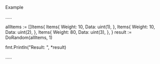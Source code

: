 Example

.....

allItems := []Items{
    Items{
      Weight: 10,
      Data:   uint(1),
    },
    Items{
      Weight: 10,
      Data:   uint(2),
    },
    Items{
      Weight: 80,
      Data:   uint(3),
    },
  }
result := DoRandom(allItems, 1)

fmt.Println("Result: ", *result)

.....